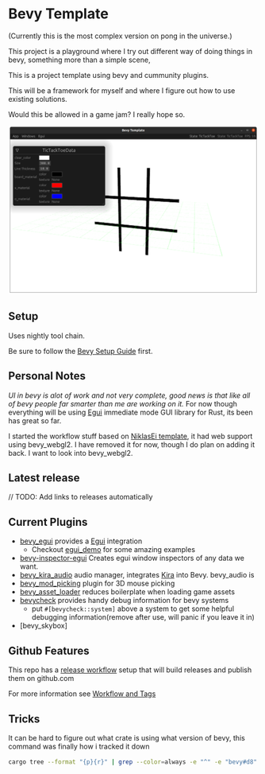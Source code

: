 # Bevy Template

(Currently this is the most complex version on pong in the universe.)

This project is a playground where I try out different way of doing things in bevy, something more than a simple scene,

This is a project template using bevy and cummunity plugins.

This will be a framework for myself and where I figure out how to use existing solutions.

Would this be allowed in a game jam? I really hope so.

![Editor Example](docs/images/tick-tack-toe.png)

## Setup

Uses nightly tool chain.

Be sure to follow the [Bevy Setup Guide](https://bevyengine.org/learn/book/getting-started/setup/) first.

## Personal Notes

*UI in bevy is alot of work and not very complete, good news is that like all of bevy people far smarter than me are working on it.*
For now though everything will be using [Egui](https://github.com/emilk/egui) immediate mode GUI library for Rust, its been has great so far.

I started the workflow stuff based on [NiklasEi template](https://github.com/NiklasEi/bevy_game_template), it had web support using bevy_webgl2.
I have removed it for now, though I do plan on adding it back.  I want to look into bevy_webgl2.

## Latest release

// TODO: Add links to releases automatically

## Current Plugins

* [bevy_egui](https://github.com/mvlabat/bevy_egui) provides a [Egui](https://github.com/emilk/egui) integration
  * Checkout [egui_demo](https://github.com/emilk/egui/tree/master/egui_demo_lib/src/apps) for some amazing examples
* [bevy-inspector-egui](https://github.com/jakobhellermann/bevy-inspector-egui) Creates egui window inspectors of any data we want.
* [bevy_kira_audio](https://github.com/NiklasEi/bevy_kira_audio) audio  manager, integrates [Kira](https://github.com/tesselode/kira/) into Bevy.  bevy_audio is
* [bevy_mod_picking](https://github.com/aevyrie/bevy_mod_picking) plugin for 3D mouse picking
* [bevy_asset_loader](https://github.com/NiklasEi/bevy_asset_loader) reduces boilerplate when loading game assets
* [bevycheck](https://github.com/jakobhellermann/bevycheck) provides handy debug information for bevy systems
  * put ```#[bevycheck::system]``` above a system to get some helpful debugging information(remove after use, will panic if you leave it in)
* [bevy_skybox]

## Github Features

This repo has a [release workflow](.github/workflows/release.yaml) setup that will build releases and publish them on github.com

For more information see [Workflow and Tags](docs/workflows.md)

## Tricks

It can be hard to figure out what crate is using what version of bevy, this command was finally how i tracked it down

```bash
cargo tree --format "{p}{r}" | grep --color=always -e "^" -e "bevy#d8"
```
